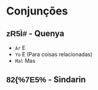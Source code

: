 # Conjunções

## <span style="font-family: 'Tengwar Annatar', sans-serif;">zR5Ì#</span> - Quenya

-   `Ar` E
-   `Yo` E (Para coisas relacionadas)
-   `Mal` Mas

## <span style="font-family: 'Tengwar Annatar', sans-serif;">82\{\%7E5\%</span> - Sindarin
